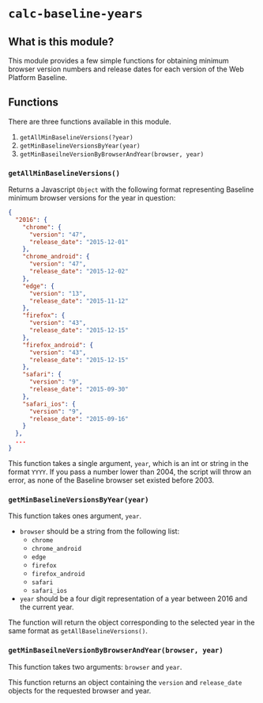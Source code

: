 # `calc-baseline-years`

## What is this module?

This module provides a few simple functions for obtaining minimum browser version numbers and release dates for each version of the Web Platform Baseline.

## Functions

There are three functions available in this module.

1. `getAllMinBaselineVersions(?year)`
2. `getMinBaselineVersionsByYear(year)`
3. `getMinBaseilneVersionByBrowserAndYear(browser, year)`

### `getAllMinBaselineVersions()`

Returns a Javascript `Object` with the following format representing Baseline minimum browser versions for the year in question:

``` json
{
  "2016": {
    "chrome": {
      "version": "47",
      "release_date": "2015-12-01"
    },
    "chrome_android": {
      "version": "47",
      "release_date": "2015-12-02"
    },
    "edge": {
      "version": "13",
      "release_date": "2015-11-12"
    },
    "firefox": {
      "version": "43",
      "release_date": "2015-12-15"
    },
    "firefox_android": {
      "version": "43",
      "release_date": "2015-12-15"
    },
    "safari": {
      "version": "9",
      "release_date": "2015-09-30"
    },
    "safari_ios": {
      "version": "9",
      "release_date": "2015-09-16"
    }
  },
  ...
}
```
This function takes a single argument, `year`, which is an int or string in the format `YYYY`.  If you pass a number lower than 2004, the script will throw an error, as none of the Baseline browser set existed before 2003.

### `getMinBaselineVersionsByYear(year)`

This function takes ones argument, `year`.

* `browser` should be a string from the following list:
  * `chrome`
  * `chrome_android`
  * `edge`
  * `firefox`
  * `firefox_android`
  * `safari`
  * `safari_ios`
* `year` should be a four digit representation of a year between 2016 and the current year.

The function will return the object corresponding to the selected year in the same format as `getAllBaselineVersions()`.

### `getMinBaseilneVersionByBrowserAndYear(browser, year)`

This function takes two arguments: `browser` and `year`.

This function returns an object containing the `version` and `release_date` objects for the requested browser and year.